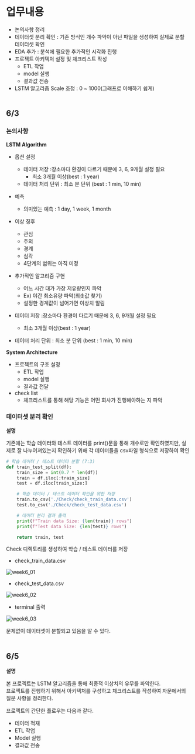 # 업무내용

- 논의사항 정리
- 데이터셋 분리 확인 : 기존 방식인 개수 파악이 아닌 파일을 생성하여 실제로 분할 데이터셋 확인
- EDA 추가 : 분석에 필요한 추가적인 시각화 진행
- 프로젝트 아키텍처 설정 및 체크리스트 작성
    - ETL 작업
    - model 실행
    - 결과값 전송
- LSTM 알고리즘 Scale 조정 : 0 ~ 1000(그래프로 이해하기 쉽게)
<br/><br/>

## 6/3

### 논의사항

**LSTM Algorithm**

- 옵션 설정
    - 데이터 저장 :장소마다 환경이 다르기 때문에 3, 6, 9개월 설정 필요
        - 최소 3개월 이상(best : 1 year)
    - 데이터 처리 단위 : 최소 분 단위 (best : 1 min, 10 min)
- 예측
    - 의미있는 예측 : 1 day, 1 week, 1 month
- 이상 징후
    - 관심
    - 주의
    - 경계
    - 심각
    - 4단계의 범위는 아직 미정
- 추가적인 알고리즘 구현
    - 어느 시간 대가 가장 저유량인지 파악
    - Ex) 야간 최소유량 파악(최솟값 찾기)
    - 설정한 경계값이 넘어가면 이상치 알림

- 데이터 저장 :장소마다 환경이 다르기 때문에 3, 6, 9개월 설정 필요
    - 최소 3개월 이상(best : 1 year)
- 데이터 처리 단위 : 최소 분 단위 (best : 1 min, 10 min)

**System Architecture**

- 프로젝트의 구조 설정
    - ETL 작업
    - model 실행
    - 결과값 전달
- check list
    - 체크리스트를 통해 해당 기능은 어떤 회사가 진행해야하는 지 파악

### 데이터셋 분리 확인

**설명**

기존에는 학습 데이터와 테스트 데이터를 print()문을 통해 개수로만 확인하였지만, 실제로 잘 나누어져있는지 확인하기 위해 각 데이터들을 csv파일 형식으로 저장하여 확인

```python
# 학습 데이터 / 테스트 데이터 분할 (7:3)
def train_test_split(df):
    train_size = int(0.7 * len(df))
    train = df.iloc[:train_size]
    test = df.iloc[train_size:]

    # 학습 데이터 / 테스트 데이터 확인을 위한 저장
    train.to_csv('./Check/check_train_data.csv')
    test.to_csv('./Check/check_test_data.csv')

    # 데이터 분리 결과 출력
    print(f"Train data Size: {len(train)} rows")
    print(f"Test data Size: {len(test)} rows")

    return train, test
```

Check 디렉토리를 생성하여 학습 / 테스트 데이터를 저장

- check_train_data.csv

![week6_01](https://github.com/Kyeong6/whatever/assets/100195725/361a3e9c-b5ca-47b0-8401-c6cc1e12794e)


- check_test_data.csv

![week6_02](https://github.com/Kyeong6/whatever/assets/100195725/13dbd539-3311-42e4-aae7-972d987f18f5)


- terminal 출력

![week6_03](https://github.com/Kyeong6/whatever/assets/100195725/5127c0b8-2e4f-4562-adbf-4ade07dd3b58)


문제없이 데이터셋이 분할되고 있음을 알 수 있다.
</br><br/>

## 6/5

**설명**

본 프로젝트는 LSTM 알고리즘을 통해 최종적 이상치의 유무를 파악한다.  
프로젝트를 진행하기 위해서 아키텍처를 구성하고 체크리스트를 작성하여 자문에서의 질문 사항을 정리한다.    

프로젝트의 간단한 플로우는 다음과 같다.  
- 데이터 적재
- ETL 작업
- Model 실행
- 결과값 전송